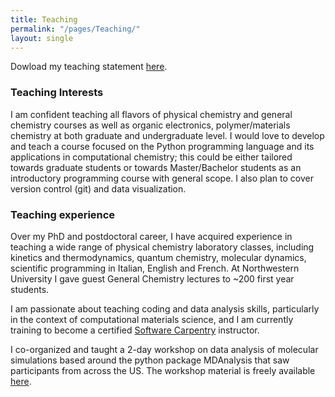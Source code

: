 ```yaml
---
title: Teaching
permalink: "/pages/Teaching/"
layout: single
---
```


Dowload my teaching statement [here](/TeachingStatement_web.pdf).

### Teaching Interests

I am confident teaching all flavors of physical chemistry and general chemistry courses as well as organic electronics, polymer/materials chemistry at both graduate and undergraduate level. I would love to develop and teach a course focused on the Python programming language and its applications in computational chemistry; this could be either tailored towards graduate students or towards Master/Bachelor students as an introductory programming course with general scope. I also plan to cover version control (git) and data visualization. 


### Teaching experience

Over my PhD and postdoctoral career, I have acquired experience in teaching a wide range of physical chemistry laboratory classes, including kinetics and thermodynamics, quantum chemistry, molecular dynamics, scientific programming in Italian, English and French. At Northwestern University I gave guest General Chemistry lectures to ~200 first year students. 

I am passionate about teaching coding and data analysis skills, particularly in the context of computational materials science, and I am currently training to become a certified [Software Carpentry](https://software-carpentry.org) instructor. 

I co-organized and taught a 2-day workshop on data analysis of molecular simulations based around the python package MDAnalysis that saw participants from across the US. The workshop material is freely available [here](https://www.mdanalysis.org/WorkshopHackathon2018/). 

